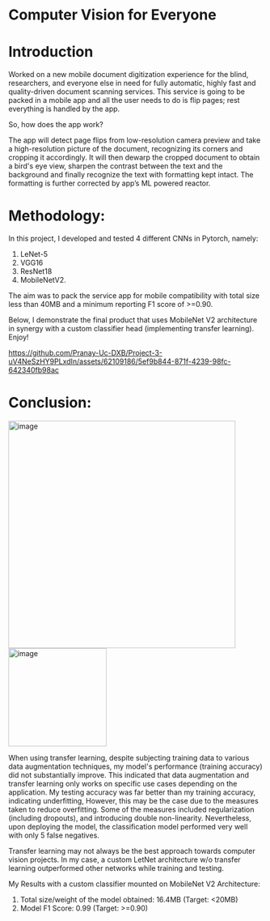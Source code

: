 # Computer Vision for Everyone


# Introduction
Worked on a new mobile document digitization experience for the blind, researchers, and everyone else in need for fully automatic, highly fast and quality-driven document scanning services. This service is going to be packed in a mobile app and all the user needs to do is flip pages; rest everything is handled by the app. 

So, how does the app work? 

The app will detect page flips from low-resolution camera preview and take a high-resolution picture of the document, recognizing its corners and cropping it accordingly. It will then dewarp the cropped document to obtain a bird's eye view, sharpen the contrast between the text and the background and finally recognize the text with formatting kept intact. The formatting is further corrected by app’s ML powered reactor.


# Methodology:

In this project, I developed and tested 4 different CNNs in Pytorch, namely:
1)  LeNet-5
2)  VGG16
3)  ResNet18
4)  MobileNetV2.

The aim was to pack the service app for mobile compatibility with total size less than 40MB and a minimum reporting F1 score of >=0.90.

Below, I demonstrate the final product that uses MobileNet V2 architecture in synergy with a custom classifier head (implementing transfer learning). Enjoy!

https://github.com/Pranay-Uc-DXB/Project-3-uV4NeSzHY9PLxdIn/assets/62109186/5ef9b844-871f-4239-98fc-642340fb98ac


# Conclusion:

<img width="449" alt="image" src="https://github.com/Pranay-Uc-DXB/Project-3-uV4NeSzHY9PLxdIn/assets/62109186/49be66f4-f52a-496d-897b-a300695109da"> <img width="194" alt="image" src="https://github.com/Pranay-Uc-DXB/Project-3-uV4NeSzHY9PLxdIn/assets/62109186/79602059-addc-475e-b2f5-ab0348d1a540">

When using transfer learning, despite subjecting training data to various data augmentation techniques, my model's performance (training accuracy) did not substantially improve. This indicated that data augmentation and transfer learning only works on specific use cases depending on the application. My testing accuracy was far better than my training accuracy, indicating underfitting, However, this may be the case due to the measures taken to reduce overfitting. Some of the measures included regularization (including dropouts), and introducing double non-linearity. Nevertheless, upon deploying the model, the classification model performed very well with only 5 false negatives.  

Transfer learning may not always be the best approach towards computer vision projects. In my case, a custom LetNet architecture w/o transfer learning outperformed other networks while training and testing. 

My Results with a custom classifier mounted on MobileNet V2 Architecture:
1) Total size/weight of the model obtained: 16.4MB (Target: <20MB)
2) Model F1 Score: 0.99 (Target: >=0.90)
